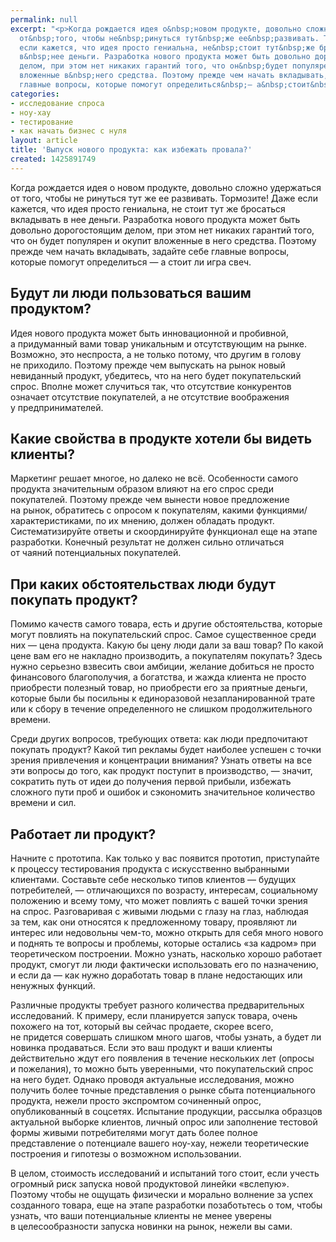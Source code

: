 ```yaml
---
permalink: null
excerpt: "<p>Когда рождается идея о&nbsp;новом продукте, довольно сложно удержаться
  от&nbsp;того, чтобы не&nbsp;ринуться тут&nbsp;же ее&nbsp;развивать. Тормозите! Даже
  если кажется, что идея просто гениальна, не&nbsp;стоит тут&nbsp;же бросаться вкладывать
  в&nbsp;нее деньги. Разработка нового продукта может быть довольно дорогостоящим
  делом, при этом нет никаких гарантий того, что он&nbsp;будет популярен и&nbsp;окупит
  вложенные в&nbsp;него средства. Поэтому прежде чем начать вкладывать, задайте себе
  главные вопросы, которые помогут определиться&nbsp;— а&nbsp;стоит&nbsp;ли игра свеч.</p>"
categories:
- исследование спроса
- ноу-хау
- тестирование
- как начать бизнес с нуля
layout: article
title: 'Выпуск нового продукта: как избежать провала?'
created: 1425891749
---
```

<p>Когда рождается идея о&nbsp;новом продукте, довольно сложно удержаться от&nbsp;того, чтобы не&nbsp;ринуться тут&nbsp;же ее&nbsp;развивать. Тормозите! Даже если кажется, что идея просто гениальна, не&nbsp;стоит тут&nbsp;же бросаться вкладывать в&nbsp;нее деньги. Разработка нового продукта может быть довольно дорогостоящим делом, при этом нет никаких гарантий того, что он&nbsp;будет популярен и&nbsp;окупит вложенные в&nbsp;него средства. Поэтому прежде чем начать вкладывать, задайте себе главные вопросы, которые помогут определиться&nbsp;— а&nbsp;стоит&nbsp;ли игра свеч.</p>
<h2>Будут&nbsp;ли люди пользоваться вашим продуктом?</h2>
<p>Идея нового продукта может быть инновационной и&nbsp;пробивной, а&nbsp;придуманный вами товар уникальным и&nbsp;отсутствующим на&nbsp;рынке. Возможно, это неспроста, а&nbsp;не&nbsp;только потому, что другим в&nbsp;голову не&nbsp;приходило. Поэтому прежде чем выпускать на&nbsp;рынок новый невиданный продукт, убедитесь, что на&nbsp;него будет покупательский спрос. Вполне может случиться так, что отсутствие конкурентов означает отсутствие покупателей, а&nbsp;не&nbsp;отсутствие воображения у&nbsp;предпринимателей.</p>
<h2>Какие свойства в&nbsp;продукте хотели&nbsp;бы видеть клиенты?</h2>
<p>Маркетинг решает многое, но&nbsp;далеко не&nbsp;всё. Особенности самого продукта значительным образом влияют на&nbsp;его спрос среди покупателей. Поэтому прежде чем вынести новое предложение на&nbsp;рынок, обратитесь с&nbsp;опросом к&nbsp;покупателям, какими функциями/характеристиками, по&nbsp;их&nbsp;мнению, должен обладать продукт. Систематизируйте ответы и&nbsp;скоординируйте функционал еще на&nbsp;этапе разработки. Конечный результат не&nbsp;должен сильно отличаться от&nbsp;чаяний потенциальных покупателей. </p>
<h2>При каких обстоятельствах люди будут покупать продукт?</h2>
<p>Помимо качеств самого товара, есть и&nbsp;другие обстоятельства, которые могут повлиять на&nbsp;покупательский спрос. Самое существенное среди них&nbsp;— цена продукта. Какую&nbsp;бы цену люди дали за&nbsp;ваш товар? По&nbsp;какой цене вам его не&nbsp;накладно производить, а&nbsp;покупателям покупать? Здесь нужно серьезно взвесить свои амбиции, желание добиться не&nbsp;просто финансового благополучия, а&nbsp;богатства, и&nbsp;жажда клиента не&nbsp;просто приобрести полезный товар, но&nbsp;приобрести его за&nbsp;приятные деньги, которые были&nbsp;бы посильны к&nbsp;единоразовой незапланированной трате или к&nbsp;сбору в&nbsp;течение определенного не&nbsp;слишком продолжительного времени.</p>
<p>Среди других вопросов, требующих ответа: как люди предпочитают покупать продукт? Какой тип рекламы будет наиболее успешен с&nbsp;точки зрения привлечения и&nbsp;концентрации внимания? Узнать ответы на&nbsp;все эти вопросы до&nbsp;того, как продукт поступит в&nbsp;производство,&nbsp;— значит, сократить путь от&nbsp;идеи до&nbsp;получения первой прибыли, избежать сложного пути проб и&nbsp;ошибок и&nbsp;сэкономить значительное количество времени и&nbsp;сил.</p>
<h2>Работает&nbsp;ли продукт?</h2>
<p>Начните с&nbsp;прототипа. Как только у&nbsp;вас появится прототип, приступайте к&nbsp;процессу тестирования продукта с&nbsp;искусственно выбранными клиентами. Составьте себе несколько типов клиентов&nbsp;— будущих потребителей,&nbsp;— отличающихся по&nbsp;возрасту, интересам, социальному положению и&nbsp;всему тому, что может повлиять с&nbsp;вашей точки зрения на&nbsp;спрос. Разговаривая с&nbsp;живыми людьми с&nbsp;глазу на&nbsp;глаз, наблюдая за&nbsp;тем, как они относятся к&nbsp;предложенному товару, проявляют&nbsp;ли интерес или недовольны чем-то, можно открыть для себя много нового и&nbsp;поднять те&nbsp;вопросы и&nbsp;проблемы, которые остались «за&nbsp;кадром» при теоретическом построении. Можно узнать, насколько хорошо работает продукт, смогут&nbsp;ли люди фактически использовать его по&nbsp;назначению, и&nbsp;если да&nbsp;— как нужно доработать товар в&nbsp;плане недостающих или ненужных функций.</p>
<p>Различные продукты требует разного количества предварительных исследований. К&nbsp;примеру, если планируется запуск товара, очень похожего на&nbsp;тот, который вы&nbsp;сейчас продаете, скорее всего, не&nbsp;придется совершать слишком много шагов, чтобы узнать, а&nbsp;будет&nbsp;ли новинка продаваться. Если это ваш продукт и&nbsp;ваши клиенты действительно ждут его появления в&nbsp;течение нескольких лет (опросы и&nbsp;пожелания), то&nbsp;можно быть уверенными, что покупательский спрос на&nbsp;него будет. Однако проводя актуальные исследования, можно получить более точные представления о&nbsp;рынке сбыта потенциального продукта, нежели просто экспромтом сочиненный опрос, опубликованный в&nbsp;соцсетях. Испытание продукции, рассылка образцов актуальной выборке клиентов, личный опрос или заполнение тестовой формы живыми потребителями могут дать более полное представление о&nbsp;потенциале вашего ноу-хау, нежели теоретические построения и&nbsp;гипотезы о&nbsp;возможном использовании. </p>
<p>В&nbsp;целом, стоимость исследований и&nbsp;испытаний того стоит, если учесть огромный риск запуска новой продуктовой линейки «вслепую». Поэтому чтобы не&nbsp;ощущать физически и&nbsp;морально волнение за&nbsp;успех созданного товара, еще на&nbsp;этапе разработки позаботьтесь о&nbsp;том, чтобы узнать, что ваши потенциальные клиенты не&nbsp;менее уверены в&nbsp;целесообразности запуска новинки на&nbsp;рынок, нежели вы&nbsp;сами. </p>
